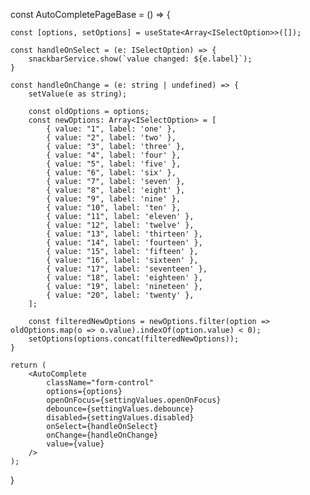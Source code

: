 const AutoCompletePageBase = () => {

	const [options, setOptions] = useState<Array<ISelectOption>>([]);

	const handleOnSelect = (e: ISelectOption) => {
		snackbarService.show(`value changed: ${e.label}`);
	}

	const handleOnChange = (e: string | undefined) => {
		setValue(e as string);

		const oldOptions = options;
		const newOptions: Array<ISelectOption> = [
			{ value: "1", label: 'one' },
			{ value: "2", label: 'two' },
			{ value: "3", label: 'three' },
			{ value: "4", label: 'four' },
			{ value: "5", label: 'five' },
			{ value: "6", label: 'six' },
			{ value: "7", label: 'seven' },
			{ value: "8", label: 'eight' },
			{ value: "9", label: 'nine' },
			{ value: "10", label: 'ten' },
			{ value: "11", label: 'eleven' },
			{ value: "12", label: 'twelve' },
			{ value: "13", label: 'thirteen' },
			{ value: "14", label: 'fourteen' },
			{ value: "15", label: 'fifteen' },
			{ value: "16", label: 'sixteen' },
			{ value: "17", label: 'seventeen' },
			{ value: "18", label: 'eighteen' },
			{ value: "19", label: 'nineteen' },
			{ value: "20", label: 'twenty' },
		];

		const filteredNewOptions = newOptions.filter(option => oldOptions.map(o => o.value).indexOf(option.value) < 0);
		setOptions(options.concat(filteredNewOptions));
	}

	return (
		<AutoComplete
			className="form-control"
			options={options}
			openOnFocus={settingValues.openOnFocus}
			debounce={settingValues.debounce}
			disabled={settingValues.disabled}
			onSelect={handleOnSelect}
			onChange={handleOnChange}
			value={value}
		/>
	);

}
